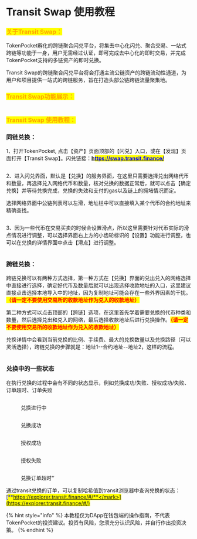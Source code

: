 # Transit Swap 使用教程

### <mark style="color:orange;">关于Transit Swap：</mark>

TokenPocket孵化的跨链聚合闪兑平台，将集去中心化闪兑、聚合交易、一站式跨链等功能于一身，用户无需经过认证，即可完成去中心化的即时交易，并完成TokenPocket支持的多链资产的即时兑换。

Transit Swap的跨链聚合闪兑平台将会打通主流公链资产的跨链流动性通道，为用户和项目提供一站式的跨链服务，旨在打造头部公链跨链流量聚集地。

### <mark style="color:orange;">**Transit Swap功能展示：**</mark>

<figure><img src="../../.gitbook/assets/3 - 副本 - 副本.png" alt=""><figcaption></figcaption></figure>

### <mark style="color:orange;">**Transit Swap 使用教程：**</mark>

### **同链兑换：**

1、打开TokenPocket, 点击【资产】页面顶部的【闪兑】入口，或在【发现】页面打开【Transit Swap】。闪兑链接：[**h**<mark style="color:blue;">**ttps://swap.transit.finance/**</mark>](https://swap.transit.finance/)

<figure><img src="../../.gitbook/assets/1 (1) (1) (4).png" alt=""><figcaption></figcaption></figure>

2、进入闪兑界面，默认是【兑换】的服务界面，在这里只需要选择兑出网络代币和数量，再选择兑入网络代币和数量，核对兑换的数据正常后，就可以点击【确定兑换】并等待兑换完成，兑换的失效和支付的gas以及链上的拥堵情况而定。

选择网络界面中公链列表可以左滑，地址栏中可以直接填入某个代币的合约地址来精确查找。

<figure><img src="../../.gitbook/assets/3 (6) (1).png" alt=""><figcaption></figcaption></figure>

3、因为一些代币在交易买卖的时候会设置滑点，所以这里需要针对代币实际的滑点情况进行调整，可以选择界面右上方的小齿轮标识的【设置】功能进行调整，也可以在兑换的详情界面中点击【滑点】进行调整。

<figure><img src="../../.gitbook/assets/3 - 副本.png" alt=""><figcaption></figcaption></figure>

### 跨链兑换：

跨链兑换可以有两种方式选择，第一种方式在【兑换】界面的兑出兑入的网络选择中直接进行选择，确定好代币及数量后就可以出现选择收款地址的入口，这里建议直接点击选择本地导入中的地址，因为复制地址可能会存在一些外界因素的干扰。<mark style="color:red;">**（请一定不要使用交易所的收款地址作为兑入的收款地址）**</mark>

第二种方式可以点击顶部的【跨链】选项，在这里首先学着需要兑换的代币种类和数量，然后选择兑出和兑入的网络，最后选择收款地址后进行兑换操作。<mark style="color:red;">**（请一定不要使用交易所的收款地址作为兑入的收款地址）**</mark>

兑换详情中会看到当前兑换的比例、手续费、最大的兑换数量以及兑换路径（可以灵活选择），跨链兑换的步骤就是：地址1--合约地址--地址2，这样的流程。

<figure><img src="../../.gitbook/assets/6 (12).png" alt=""><figcaption></figcaption></figure>

### 兑换中的一些状态

在执行兑换的过程中会有不同的状态显示，例如兑换成功/失败、授权成功/失败、订单超时、订单失败

<figure><img src="../../.gitbook/assets/image (28).png" alt=""><figcaption><p>兑换进行中</p></figcaption></figure>

<figure><img src="../../.gitbook/assets/image (38).png" alt=""><figcaption><p>兑换成功</p></figcaption></figure>

<figure><img src="../../.gitbook/assets/image (1) (4) (1).png" alt=""><figcaption><p>授权成功</p></figcaption></figure>

<figure><img src="../../.gitbook/assets/image (39).png" alt=""><figcaption><p>授权失败</p></figcaption></figure>

<figure><img src="../../.gitbook/assets/image (24).png" alt=""><figcaption><p>兑换订单超时‘’</p></figcaption></figure>

通过transit兑换的订单，可以复制哈希值到transit浏览器中查询兑换的状态：[<mark style="color:blue;">**https://explorer.transit.finance/#/**</mark>](https://explorer.transit.finance/#/)

{% hint style="info" %}
本教程仅为DApp在钱包端的操作指南，不代表TokenPocket的投资建议。投资有风险，您须充分认识风险，并自行作出投资决策。
{% endhint %}
